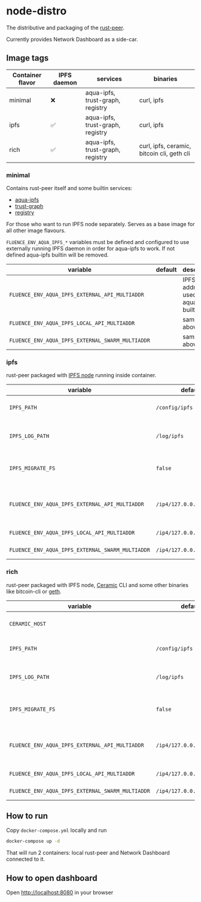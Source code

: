 # node-distro

The distributive and packaging of the
[rust-peer](https://github.com/fluencelabs/rust-peer).

Currently provides Network Dashboard as a side-car.

## Image tags

| Container flavor | IPFS daemon | services                         | binaries                                   |
| ---------------- | ----------- | -------------------------------- | ------------------------------------------ |
| minimal          | ❌           | aqua-ipfs, trust-graph, registry | curl, ipfs                                 |
| ipfs             | ✅           | aqua-ipfs, trust-graph, registry | curl, ipfs                                 |
| rich             | ✅           | aqua-ipfs, trust-graph, registry | curl, ipfs, ceramic, bitcoin cli, geth cli |

### minimal

Contains rust-peer itself and some builtin services:

- [aqua-ipfs](https://github.com/fluencelabs/aqua-ipfs)
- [trust-graph](https://github.com/fluencelabs/trust-graph)
- [registry](https://github.com/fluencelabs/registry)

For those who want to run IPFS node separately. Serves as a base image for all
other image flavours.

`FLUENCE_ENV_AQUA_IPFS_*` variables must be defined and configured to use
externally running IPFS daemon in order for aqua-ipfs to work. If not defined
aqua-ipfs builtin will be removed.

| variable                                         | default | description                                 |
| ------------------------------------------------ | ------- | ------------------------------------------- |
| `FLUENCE_ENV_AQUA_IPFS_EXTERNAL_API_MULTIADDR`   |         | IPFS node address used by aqua-ipfs builtin |
| `FLUENCE_ENV_AQUA_IPFS_LOCAL_API_MULTIADDR`      |         | same as above                               |
| `FLUENCE_ENV_AQUA_IPFS_EXTERNAL_SWARM_MULTIADDR` |         | same as above                               |

### ipfs

rust-peer packaged with
[IPFS node](https://docs.ipfs.io/how-to/command-line-quick-start/#take-your-node-online)
running inside container.

| variable                                         | default                   | description                                                                                 |
| ------------------------------------------------ | ------------------------- | ------------------------------------------------------------------------------------------- |
| `IPFS_PATH`                                      | `/config/ipfs`            | IPFS node data directory                                                                    |
| `IPFS_LOG_PATH`                                  | `/log/ipfs`               | directory where IPFS will store its logs                                                    |
| `IPFS_MIGRATE_FS`                                | `false`                   | automatically run [fs-repo-migrations](https://github.com/ipfs/fs-repo-migrations) on start |
| `FLUENCE_ENV_AQUA_IPFS_EXTERNAL_API_MULTIADDR`   | `/ip4/127.0.0.1/tcp/5001` | IPFS node address used by aqua-ipfs builtin                                                 |
| `FLUENCE_ENV_AQUA_IPFS_LOCAL_API_MULTIADDR`      | `/ip4/127.0.0.1/tcp/5001` | same as above                                                                               |
| `FLUENCE_ENV_AQUA_IPFS_EXTERNAL_SWARM_MULTIADDR` | `/ip4/127.0.0.1/tcp/4001` | same as above                                                                               |

### rich

rust-peer packaged with IPFS node,
[Ceramic](https://developers.ceramic.network/learn/welcome/) CLI and some other
binaries like bitcoin-cli or
[geth](https://geth.ethereum.org/docs/interface/command-line-options).

| variable                                         | default                   | description                                                                                 |
| ------------------------------------------------ | ------------------------- | ------------------------------------------------------------------------------------------- |
| `CERAMIC_HOST`                                   |                           | ceramic daemon address                                                                      |
| `IPFS_PATH`                                      | `/config/ipfs`            | IPFS node data directory                                                                    |
| `IPFS_LOG_PATH`                                  | `/log/ipfs`               | directory where IPFS will store its logs                                                    |
| `IPFS_MIGRATE_FS`                                | `false`                   | automatically run [fs-repo-migrations](https://github.com/ipfs/fs-repo-migrations) on start |
| `FLUENCE_ENV_AQUA_IPFS_EXTERNAL_API_MULTIADDR`   | `/ip4/127.0.0.1/tcp/5001` | IPFS node address used by aqua-ipfs builtin                                                 |
| `FLUENCE_ENV_AQUA_IPFS_LOCAL_API_MULTIADDR`      | `/ip4/127.0.0.1/tcp/5001` | same as above                                                                               |
| `FLUENCE_ENV_AQUA_IPFS_EXTERNAL_SWARM_MULTIADDR` | `/ip4/127.0.0.1/tcp/4001` | same as above                                                                               |

## How to run

Copy `docker-compose.yml` locally and run

```bash
docker-compose up -d
```

That will run 2 containers: local rust-peer and Network Dashboard connected
to it.

## How to open dashboard

Open [http://localhost:8080](http://localhost:8080) in your browser
